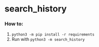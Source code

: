 # search_history

### How to:
1. `python3 -m pip install -r requirements`
2. Run with `python3 -m search_history`